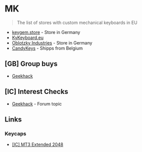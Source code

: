 # MK
> The list of stores with custom mechanical keyboards in EU

* [keygem.store](https://keygem.store) - Store in Germany
* [KyKeyboard.eu](https://mykeyboard.eu)
* [Oblotzky Industries](https://oblotzky.industries) - Store in Germany
* [CandyKeys](https://candykeys.com) - Shipps from Belgium


## [GB] Group buys

* [Geekhack](https://geekhack.org/index.php?board=70.0)

## [IC] Interest Checks

* [Geekhack](https://geekhack.org/index.php?board=132.0) - Forum topic

## Links

### Keycaps
* [[IC] MT3 Extended 2048](https://geekhack.org/index.php?topic=107022.0)